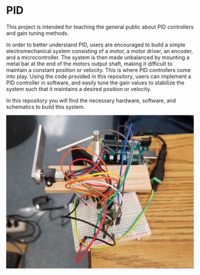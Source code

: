 # PID

This project is intended for teaching the general public about PID controllers and gain tuning methods.

In order to better understand PID, users are encouraged to build a simple electromechanical system consisting of a motor, a motor driver, an encoder, and a microcontroller. The system is then made unbalanced by mounting a metal bar at the end of the motors output shaft, making it difficult to maintain a constant position or velocity. This is where PID controllers come into play. Using the code provided in this repository, users can implement a PID controller in software, and easily tune the gain values to stabilize the system such that it maintains a desired position or velocity.

In this repository you will find the necessary hardware, software, and schematics to build this system.

![PID Setup](/Documents/PID_Setup.jpg?raw=true "PID Setup")